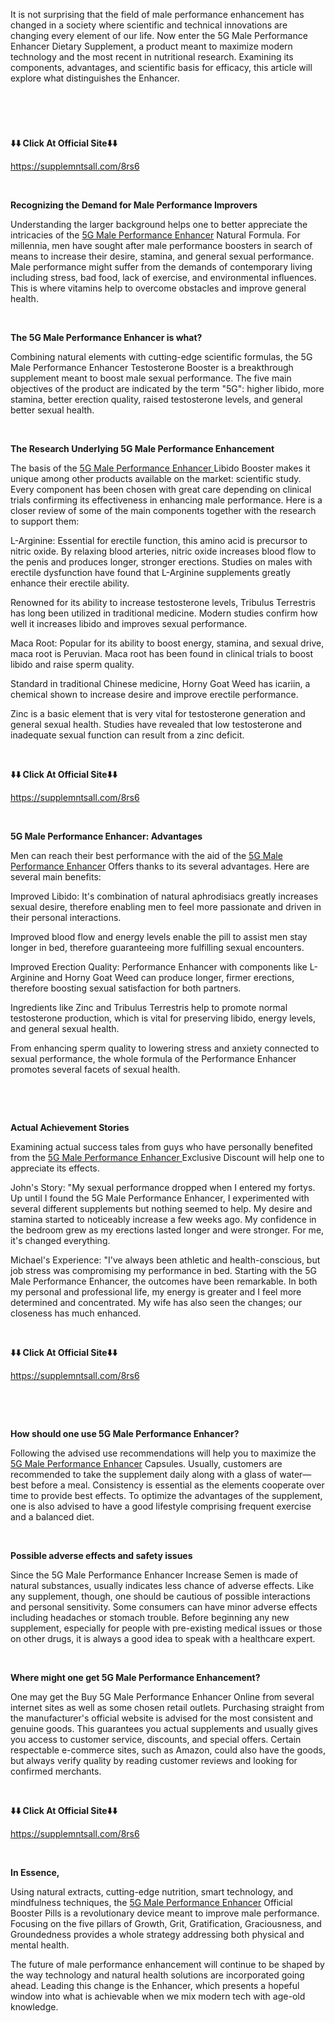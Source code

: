 <p>It is not surprising that the field of male performance enhancement has changed in a society where scientific and technical innovations are changing every element of our life. Now enter the 5G Male Performance Enhancer Dietary Supplement, a product meant to maximize modern technology and the most recent in nutritional research. Examining its components, advantages, and scientific basis for efficacy, this article will explore what distinguishes the Enhancer.</p>
<p>&nbsp;</p>
<h4>&nbsp;</h4>
<p><strong>⬇️⬇️ Click At Official Site⬇️⬇️</strong>&nbsp;</p>
<p><a href="https://supplemntsall.com/8rs6">https://supplemntsall.com/8rs6</a>&nbsp;&nbsp;</p>
<p>&nbsp;</p>
<p><strong>Recognizing the Demand for Male Performance Improvers</strong></p>
<p>Understanding the larger background helps one to better appreciate the intricacies of the <a href="https://supplemntsall.com/8rs6">5G Male Performance Enhancer</a> Natural Formula. For millennia, men have sought after male performance boosters in search of means to increase their desire, stamina, and general sexual performance. Male performance might suffer from the demands of contemporary living including stress, bad food, lack of exercise, and environmental influences. This is where vitamins help to overcome obstacles and improve general health.</p>
<p>&nbsp;</p>
<p><strong>The 5G Male Performance Enhancer is what?</strong></p>
<p>Combining natural elements with cutting-edge scientific formulas, the 5G Male Performance Enhancer Testosterone Booster is a breakthrough supplement meant to boost male sexual performance. The five main objectives of the product are indicated by the term "5G": higher libido, more stamina, better erection quality, raised testosterone levels, and general better sexual health.&nbsp;</p>
<p><strong>&nbsp;</strong></p>
<p><strong>The Research Underlying 5G Male Performance Enhancement</strong></p>
<p>The basis of the <a href="https://supplemntsall.com/8rs6">5G Male Performance Enhancer </a>Libido Booster makes it unique among other products available on the market: scientific study. Every component has been chosen with great care depending on clinical trials confirming its effectiveness in enhancing male performance. Here is a closer review of some of the main components together with the research to support them:</p>
<p>L-Arginine: Essential for erectile function, this amino acid is precursor to nitric oxide. By relaxing blood arteries, nitric oxide increases blood flow to the penis and produces longer, stronger erections. Studies on males with erectile dysfunction have found that L-Arginine supplements greatly enhance their erectile ability.</p>
<p>Renowned for its ability to increase testosterone levels, Tribulus Terrestris has long been utilized in traditional medicine. Modern studies confirm how well it increases libido and improves sexual performance.</p>
<p>Maca Root: Popular for its ability to boost energy, stamina, and sexual drive, maca root is Peruvian. Maca root has been found in clinical trials to boost libido and raise sperm quality.</p>
<p>Standard in traditional Chinese medicine, Horny Goat Weed has icariin, a chemical shown to increase desire and improve erectile performance.</p>
<p>Zinc is a basic element that is very vital for testosterone generation and general sexual health. Studies have revealed that low testosterone and inadequate sexual function can result from a zinc deficit.</p>
<p>&nbsp;</p>
<p><strong>⬇️⬇️ Click At Official Site⬇️⬇️</strong>&nbsp;</p>
<p><a href="https://supplemntsall.com/8rs6">https://supplemntsall.com/8rs6</a>&nbsp;&nbsp;</p>
<p>&nbsp;</p>
<p><strong>5G Male Performance Enhancer: Advantages</strong></p>
<p>Men can reach their best performance with the aid of the <a href="https://supplemntsall.com/8rs6">5G Male Performance Enhancer</a> Offers thanks to its several advantages. Here are several main benefits:</p>
<p>Improved Libido: It's combination of natural aphrodisiacs greatly increases sexual desire, therefore enabling men to feel more passionate and driven in their personal interactions.</p>
<p>Improved blood flow and energy levels enable the pill to assist men stay longer in bed, therefore guaranteeing more fulfilling sexual encounters.</p>
<p>Improved Erection Quality: Performance Enhancer with components like L-Arginine and Horny Goat Weed can produce longer, firmer erections, therefore boosting sexual satisfaction for both partners.</p>
<p>Ingredients like Zinc and Tribulus Terrestris help to promote normal testosterone production, which is vital for preserving libido, energy levels, and general sexual health.</p>
<p>From enhancing sperm quality to lowering stress and anxiety connected to sexual performance, the whole formula of the Performance Enhancer promotes several facets of sexual health.&nbsp;</p>
<p>&nbsp;</p>
<p>&nbsp;</p>
<p><strong>Actual Achievement Stories</strong></p>
<p>Examining actual success tales from guys who have personally benefited from the <a href="https://supplemntsall.com/8rs6">5G Male Performance Enhancer </a>Exclusive Discount will help one to appreciate its effects.</p>
<p>John's Story: "My sexual performance dropped when I entered my fortys. Up until I found the 5G Male Performance Enhancer, I experimented with several different supplements but nothing seemed to help. My desire and stamina started to noticeably increase a few weeks ago. My confidence in the bedroom grew as my erections lasted longer and were stronger. For me, it's changed everything.</p>
<p>Michael's Experience: "I've always been athletic and health-conscious, but job stress was compromising my performance in bed. Starting with the 5G Male Performance Enhancer, the outcomes have been remarkable. In both my personal and professional life, my energy is greater and I feel more determined and concentrated. My wife has also seen the changes; our closeness has much enhanced.</p>
<p>&nbsp;&nbsp;</p>
<p><strong>⬇️⬇️ Click At Official Site⬇️⬇️</strong>&nbsp;</p>
<p><a href="https://supplemntsall.com/8rs6">https://supplemntsall.com/8rs6</a>&nbsp;&nbsp;</p>
<p>&nbsp;</p>
<p>&nbsp;</p>
<p><strong>How should one use 5G Male Performance Enhancer?</strong></p>
<p>Following the advised use recommendations will help you to maximize the <a href="https://supplemntsall.com/8rs6">5G Male Performance Enhancer</a> Capsules. Usually, customers are recommended to take the supplement daily along with a glass of water&mdash;best before a meal. Consistency is essential as the elements cooperate over time to provide best effects. To optimize the advantages of the supplement, one is also advised to have a good lifestyle comprising frequent exercise and a balanced diet.</p>
<p>&nbsp;</p>
<p><strong>Possible adverse effects and safety issues</strong></p>
<p>Since the 5G Male Performance Enhancer Increase Semen is made of natural substances, usually indicates less chance of adverse effects. Like any supplement, though, one should be cautious of possible interactions and personal sensitivity. Some consumers can have minor adverse effects including headaches or stomach trouble. Before beginning any new supplement, especially for people with pre-existing medical issues or those on other drugs, it is always a good idea to speak with a healthcare expert.&nbsp;</p>
<p>&nbsp;</p>
<p><strong>Where might one get 5G Male Performance Enhancement?</strong></p>
<p>One may get the Buy 5G Male Performance Enhancer Online from several internet sites as well as some chosen retail outlets. Purchasing straight from the manufacturer's official website is advised for the most consistent and genuine goods. This guarantees you actual supplements and usually gives you access to customer service, discounts, and special offers. Certain respectable e-commerce sites, such as Amazon, could also have the goods, but always verify quality by reading customer reviews and looking for confirmed merchants.</p>
<p>&nbsp;</p>
<p><strong>⬇️⬇️ Click At Official Site⬇️⬇️</strong>&nbsp;</p>
<p><a href="https://supplemntsall.com/8rs6">https://supplemntsall.com/8rs6</a>&nbsp;&nbsp;</p>
<p>&nbsp;</p>
<p><strong>In Essence,</strong></p>
<p>Using natural extracts, cutting-edge nutrition, smart technology, and mindfulness techniques, the <a href="https://supplemntsall.com/8rs6">5G Male Performance Enhancer</a> Official Booster Pills is a revolutionary device meant to improve male performance. Focusing on the five pillars of Growth, Grit, Gratification, Graciousness, and Groundedness provides a whole strategy addressing both physical and mental health.</p>
<p>The future of male performance enhancement will continue to be shaped by the way technology and natural health solutions are incorporated going ahead. Leading this change is the Enhancer, which presents a hopeful window into what is achievable when we mix modern tech with age-old knowledge.</p>
<p>&nbsp;</p>

